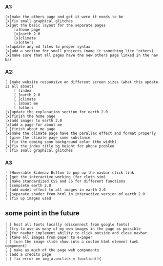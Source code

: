 ### A1:
    [x]make the others page and get it were it needs to be
    [x]fix small graphical glitches
    [x]get the basic layout for the separate pages
        [x]home page
        [x]earth 2.0
        [x]climate
        [x]others
    [x]update any md files to proper syntax
    [x]add a section for small projects (name it something like "others)
    [x]make sure that all pages have the new others page linked in the nav bar
     
### A2:
    [ ]make website responsive on different screen sizes (what this update is all about) 
        [ ]index
        [ ]earth 2.0
        [ ]climate
        [ ]about me
        [ ]others
    [x]update the explanation section for earth 2.0
    [x]finish the home page
    [x]add images to earth 2.0
    [x]add a page for about me
	[ ]finish about me page
    [x]make the climate page have the parallax effect and format properly
    [ ]give the climate page some substance 
    [ ]fix the coming soon background color (the width)
    [x]fix the index title bg height for phone problem
    [ ]fix small graphical glitches
### A3
	[ ]Hoverable Sidenav Button to pop up the navbar click link
	[ ]get the interactive working (for cloth sim)
	[ ]make standardized CSS and JS for different functions 
	[ ]complete earth 2.0
	[ ]add model effect to all images in earth 2.0
	[ ]separate shader from html in interactive version of earth 2.0
	[ ]fix up images used
	
## some point in the future
    [ ] host all fonts locally (disconnect from google fonts)
    [ ]try to use as many of my own images in the page as possible
    [ ]for navbar implement ability to click outside and close navbar
    [ ]take all images from paper to e-paper
    [ ] turn the image slide show into a custom html element (web component)
    [ ] make as much of the page web components 
    [ ]add a credits page
	[ ] fix error on img_a.onclick = function(){
    
